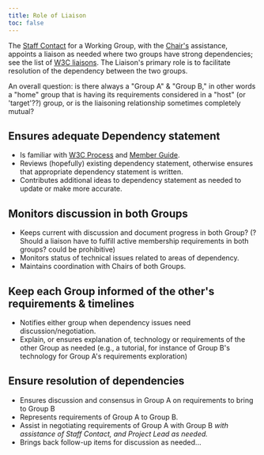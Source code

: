 ```yaml
---
title: Role of Liaison
toc: false
---
```


The [Staff Contact](staff-contact) for a Working Group, with the [Chair's](chairs-role) assistance, appoints a liaison as needed where two groups have strong dependencies; see the list of [W3C liaisons](/2001/11/StdLiaison). The Liaison's primary role is to facilitate resolution of the dependency between the two groups.

An overall question: is there always a "Group A" &amp; "Group B," in other words a "home" group that is having its requirements considered in a "host" (or 'target'??) group, or is the liaisoning relationship sometimes completely mutual?

## Ensures adequate Dependency statement

- Is familiar with [W3C Process](/policies/process/) and [Member Guide](../Guide).
- Reviews (hopefully) existing dependency statement, otherwise ensures that appropriate dependency statement is written.
- Contributes additional ideas to dependency statement as needed to update or make more accurate.

## Monitors discussion in both Groups

- Keeps current with discussion and document progress in both Group? (?Should a liaison have to fulfill active membership requirements in both groups? could be prohibitive)
- Monitors status of technical issues related to areas of dependency.
- Maintains coordination with Chairs of both Groups.

## Keep each Group informed of the other's requirements &amp; timelines

- Notifies either group when dependency issues need discussion/negotiation.
- Explain, or ensures explanation of, technology or requirements of the other Group as needed (e.g., a tutorial, for instance of Group B's technology for Group A's requirements exploration)

## Ensure resolution of dependencies

- Ensures discussion and consensus in Group A on requirements to bring to Group B
- Represents requirements of Group A to Group B.
- Assist in negotiating requirements of Group A with Group B *with assistance of Staff Contact, and Project Lead as needed.*
- Brings back follow-up items for discussion as needed...